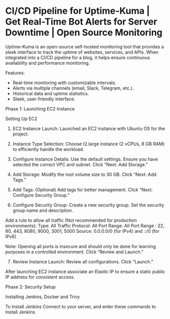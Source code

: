 # CI/CD Pipeline for Uptime-Kuma | Get Real-Time Bot Alerts for Server Downtime | Open Source Monitoring

Uptime-Kuma is an open-source self-hosted monitoring tool that provides a sleek interface to track the uptime of websites, services, and APIs. When integrated into a CI/CD pipeline for a blog, it helps ensure continuous availability and performance monitoring. 

Features:
* Real-time monitoring with customizable intervals.
* Alerts via multiple channels (email, Slack, Telegram, etc.).
* Historical data and uptime statistics.
* Sleek, user-friendly interface.
  
Phase 1: Launching EC2 Instance

Setting Up EC2

1. EC2 Instance Launch:
Launched an EC2 instance with Ubuntu OS for the project.

3. Instance Type Selection:
Choose t2.large instance (2 vCPUs, 8 GB RAM) to efficiently handle the workload.

3. Configure Instance Details:
Use the default settings.
Ensure you have selected the correct VPC and subnet.
Click “Next: Add Storage.”

4. Add Storage:
Modify the root volume size to 30 GB.
Click “Next: Add Tags.”

5. Add Tags:
(Optional) Add tags for better management.
Click “Next: Configure Security Group.”

6. Configure Security Group:
Create a new security group.
Set the security group name and description.

Add a rule to allow all traffic (Not recommended for production environments):
Type: All Traffic
Protocol: All
Port Range: All
Port Range : 22, 80, 443, 8080, 9000, 3001, 5000
Source: 0.0.0.0/0 (for IPv4) and ::/0 (for IPv6)

Note: Opening all ports is insecure and should only be done for learning purposes in a controlled environment.
Click “Review and Launch.”

7. Review Instance Launch:
Review all configurations.
Click “Launch.”

After launching EC2 instance associate an Elastic IP to ensure a static public IP address for consistent access.

Phase 2: Security Setup

Installing Jenkins, Docker and Trivy

To Install Jenkins
Connect to your server, and enter these commands to Install Jenkins






